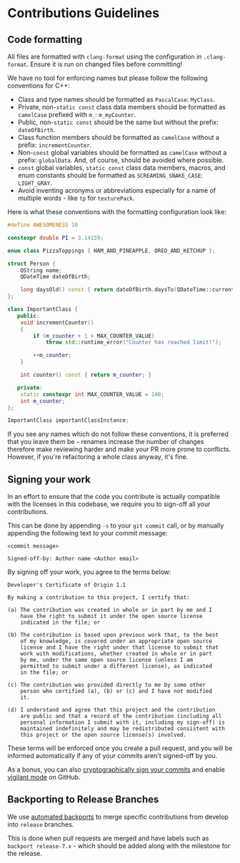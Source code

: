 # Contributions Guidelines

## Code formatting

All files are formatted with `clang-format` using the configuration in `.clang-format`. Ensure it is run on changed files before committing!

We have no tool for enforcing names but please follow the following conventions for C++:
- Class and type names should be formatted as `PascalCase`: `MyClass`.
- Private, non-`static const` class data members should be formatted as `camelCase` prefixed with `m_`: `m_myCounter`.
- Public, non-`static const` should be the same but without the prefix: `dateOfBirth`. 
- Class function members should be formatted as `camelCase` without a prefix: `incrementCounter`.
- Non-`const` global variables should be formatted as `camelCase` without a prefix: `globalData`. And, of course, should be avoided where possible.
- `const` global variables, `static const` class data members, macros, and enum constants should be formatted as `SCREAMING_SNAKE_CASE`: `LIGHT_GRAY`.
- Avoid inventing acronyms or abbreviations especially for a name of multiple words - like `tp` for `texturePack`.

Here is what these conventions with the formatting configuration look like:

```c++
#define AWESOMENESS 10

constexpr double PI = 3.14159;

enum class PizzaToppings { HAM_AND_PINEAPPLE, OREO_AND_KETCHUP };

struct Person {
    QString name;
    QDateTime dateOfBirth;

    long daysOld() const { return dateOfBirth.daysTo(QDateTime::currentDateTime()); }
};

class ImportantClass {
   public:
    void incrementCounter()
    {
        if (m_counter + 1 > MAX_COUNTER_VALUE)
            throw std::runtime_error("Counter has reached limit!");

        ++m_counter;
    }

    int counter() const { return m_counter; }

   private:
    static constexpr int MAX_COUNTER_VALUE = 100;
    int m_counter;
};

ImportantClass importantClassInstance;
```

If you see any names which do not follow these conventions, it is preferred that you leave them be - renames increase the number of changes therefore make reviewing harder and make your PR more prone to conflicts. However, if you're refactoring a whole class anyway, it's fine.

## Signing your work

In an effort to ensure that the code you contribute is actually compatible with the licenses in this codebase, we require you to sign-off all your contributions.

This can be done by appending `-s` to your `git commit` call, or by manually appending the following text to your commit message:

```text
<commit message>

Signed-off-by: Author name <Author email>
```

By signing off your work, you agree to the terms below:

```text
Developer's Certificate of Origin 1.1

By making a contribution to this project, I certify that:

(a) The contribution was created in whole or in part by me and I
    have the right to submit it under the open source license
    indicated in the file; or

(b) The contribution is based upon previous work that, to the best
    of my knowledge, is covered under an appropriate open source
    license and I have the right under that license to submit that
    work with modifications, whether created in whole or in part
    by me, under the same open source license (unless I am
    permitted to submit under a different license), as indicated
    in the file; or

(c) The contribution was provided directly to me by some other
    person who certified (a), (b) or (c) and I have not modified
    it.

(d) I understand and agree that this project and the contribution
    are public and that a record of the contribution (including all
    personal information I submit with it, including my sign-off) is
    maintained indefinitely and may be redistributed consistent with
    this project or the open source license(s) involved.
```

These terms will be enforced once you create a pull request, and you will be informed automatically if any of your commits aren't signed-off by you.

As a bonus, you can also [cryptographically sign your commits][gh-signing-commits] and enable [vigilant mode][gh-vigilant-mode] on GitHub.

[gh-signing-commits]: https://docs.github.com/en/authentication/managing-commit-signature-verification/signing-commits
[gh-vigilant-mode]: https://docs.github.com/en/authentication/managing-commit-signature-verification/displaying-verification-statuses-for-all-of-your-commits

## Backporting to Release Branches

We use [automated backports](https://github.com/PrismLauncher/PrismLauncher/blob/develop/.github/workflows/backport.yml) to merge specific contributions from develop into `release` branches.

This is done when pull requests are merged and have labels such as `backport release-7.x` - which should be added along with the milestone for the release.
